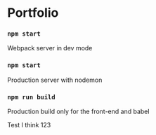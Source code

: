 # Portfolio

### `npm start`
Webpack server in dev mode

### `npm start`
Production server with nodemon

### `npm run build`
Production build only for the front-end and babel

Test I think 123
